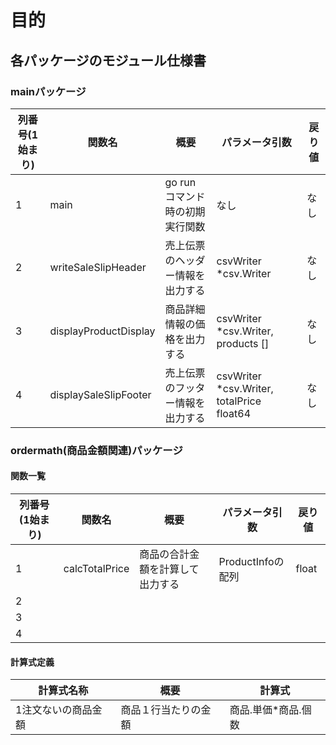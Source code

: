 # 目的

## 各パッケージのモジュール仕様書

### mainパッケージ

|  列番号(1始まり)  |  関数名 |  概要  |  パラメータ引数  |  戻り値  |
| ---- | ---- | ---- | ---- | ---- |
|  1  |  main  | go run コマンド時の初期実行関数   |  なし  |  なし  |
|  2  |  writeSaleSlipHeader  |  売上伝票のヘッダー情報を出力する  |  csvWriter *csv.Writer  |  なし  |
|  3  |  displayProductDisplay  |  商品詳細情報の価格を出力する  |  csvWriter *csv.Writer, products []  |  なし  |
|  4  |  displaySaleSlipFooter  |  売上伝票のフッター情報を出力する  |  csvWriter *csv.Writer, totalPrice float64  |  なし  |

### ordermath(商品金額関連)パッケージ

#### 関数一覧

|  列番号(1始まり)  |  関数名  |  概要  |  パラメータ引数  |  戻り値  |
| ---- | ---- | ---- | ---- | ---- |
|  1  |  calcTotalPrice  |  商品の合計金額を計算して出力する  |  ProductInfoの配列  |  float  |
|  2  |    |    |    |    |
|  3  |    |    |    |    |
|  4  |    |    |    |    |

#### 計算式定義

|  計算式名称  |  概要  |  計算式  |
| ---- | ---- | ---- |
|  1注文ないの商品金額  |  商品１行当たりの金額  |  商品.単価*商品.個数  |


